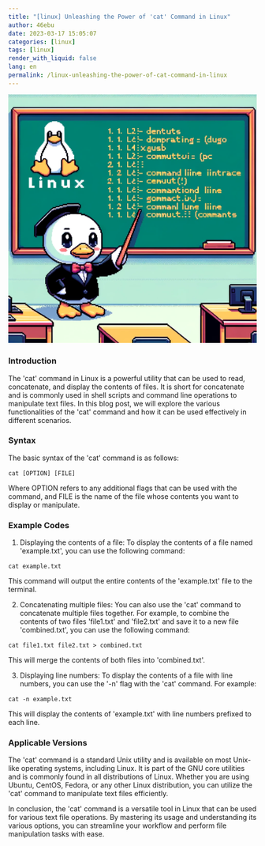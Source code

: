 ```yaml
---
title: "[linux] Unleashing the Power of 'cat' Command in Linux"
author: 46ebu
date: 2023-03-17 15:05:07 
categories: [linux]
tags: [linux]
render_with_liquid: false
lang: en
permalink: /linux-unleashing-the-power-of-cat-command-in-linux
---
```


![Intro](/assets/img/post/linux.png)
### Introduction
The 'cat' command in Linux is a powerful utility that can be used to read, concatenate, and display the contents of files. It is short for concatenate and is commonly used in shell scripts and command line operations to manipulate text files. In this blog post, we will explore the various functionalities of the 'cat' command and how it can be used effectively in different scenarios.

### Syntax
The basic syntax of the 'cat' command is as follows:
```
cat [OPTION] [FILE]
```
Where OPTION refers to any additional flags that can be used with the command, and FILE is the name of the file whose contents you want to display or manipulate.

### Example Codes
1. Displaying the contents of a file:
To display the contents of a file named 'example.txt', you can use the following command:
```
cat example.txt
```
This command will output the entire contents of the 'example.txt' file to the terminal.

2. Concatenating multiple files:
You can also use the 'cat' command to concatenate multiple files together. For example, to combine the contents of two files 'file1.txt' and 'file2.txt' and save it to a new file 'combined.txt', you can use the following command:
```
cat file1.txt file2.txt > combined.txt
```
This will merge the contents of both files into 'combined.txt'.

3. Displaying line numbers:
To display the contents of a file with line numbers, you can use the '-n' flag with the 'cat' command. For example:
```
cat -n example.txt
```
This will display the contents of 'example.txt' with line numbers prefixed to each line.

### Applicable Versions
The 'cat' command is a standard Unix utility and is available on most Unix-like operating systems, including Linux. It is part of the GNU core utilities and is commonly found in all distributions of Linux. Whether you are using Ubuntu, CentOS, Fedora, or any other Linux distribution, you can utilize the 'cat' command to manipulate text files efficiently.

In conclusion, the 'cat' command is a versatile tool in Linux that can be used for various text file operations. By mastering its usage and understanding its various options, you can streamline your workflow and perform file manipulation tasks with ease.